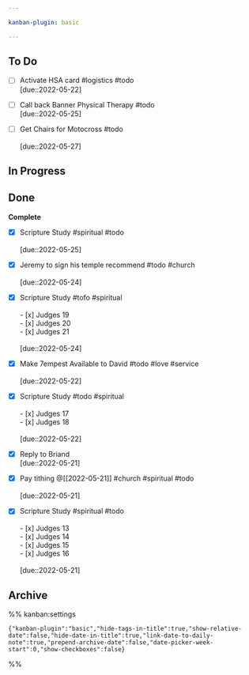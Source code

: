 ```yaml
---

kanban-plugin: basic

---
```


## To Do

- [ ] Activate HSA card #logistics #todo <br>[due::2022-05-22]
- [ ] Call back Banner Physical Therapy #todo <br>[due::2022-05-25]
- [ ] Get Chairs for Motocross #todo <br><br>[due::2022-05-27]


## In Progress



## Done

**Complete**
- [x] Scripture Study #spiritual #todo <br><br>[due::2022-05-25]
- [x] Jeremy to sign his temple recommend #todo #church <br><br>[due::2022-05-24]
- [x] Scripture Study #tofo #spiritual <br><br>- [x] Judges 19<br>- [x] Judges 20<br>- [x] Judges 21<br><br>[due::2022-05-24]
- [x] Make 7empest Available to David #todo #love #service<br><br>[due::2022-05-22]
- [x] Scripture Study #todo #spiritual <br><br>- [x] Judges 17<br>- [x] Judges 18<br><br>[due::2022-05-22]
- [x] Reply to Briand <br>[due::2022-05-21]
- [x] Pay tithing @[[2022-05-21]] #church #spiritual #todo <br><br>[due::2022-05-21]
- [x] Scripture Study #spiritual #todo <br><br>- [x] Judges 13 <br>- [x] Judges 14 <br>- [x] Judges 15<br>- [x] Judges 16<br><br>[due::2022-05-21]


## Archive





%% kanban:settings
```
{"kanban-plugin":"basic","hide-tags-in-title":true,"show-relative-date":false,"hide-date-in-title":true,"link-date-to-daily-note":true,"prepend-archive-date":false,"date-picker-week-start":0,"show-checkboxes":false}
```
%%